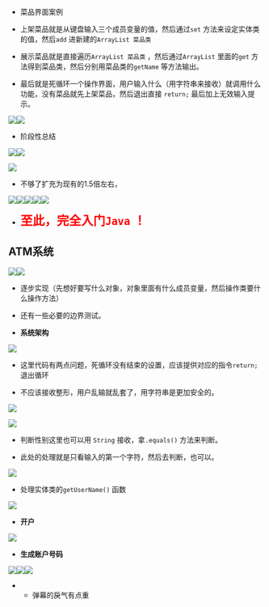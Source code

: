 <span id="1072"></span>

-   菜品界面案例

-   上架菜品就是从键盘输入三个成员变量的值，然后通过`set`
    方法来设定实体类的值，然后`add` 进新建的`ArrayList 菜品类`

-   展示菜品就是直接遍历`ArrayList 菜品类` ，然后通过`ArrayList`
    里面的`get` 方法得到菜品类，然后分别用菜品类的`getName` 等方法输出。

-   最后就是死循环一个操作界面，用户输入什么（用字符串来接收）就调用什么功能，没有菜品就先上架菜品，然后退出直接
    `return;` 最后加上无效输入提示。

<img src="JavaStudyWeek-2.5_files/Image.png"
style="--en-uploadstate:uploaded;" type="image/png"
data-filename="Image.png" /><img src="JavaStudyWeek-2.5_files/Image%20%5B1%5D.png"
style="--en-uploadstate:uploaded;" type="image/png"
data-filename="Image.png" />

-   阶段性总结

<img src="JavaStudyWeek-2.5_files/Image%20%5B2%5D.png"
style="--en-uploadstate:uploaded;" type="image/png"
data-filename="Image.png" /><img src="JavaStudyWeek-2.5_files/Image%20%5B3%5D.png"
style="--en-uploadstate:uploaded;" type="image/png"
data-filename="Image.png" />

<img src="JavaStudyWeek-2.5_files/Image%20%5B4%5D.png"
style="--en-uploadstate:uploaded;" type="image/png"
data-filename="Image.png" />

-   不够了扩充为现有的1.5倍左右，

<img src="JavaStudyWeek-2.5_files/Image%20%5B5%5D.png"
style="--en-uploadstate:uploaded;" type="image/png"
data-filename="Image.png" /><img src="JavaStudyWeek-2.5_files/Image%20%5B6%5D.png"
style="--en-uploadstate:uploaded;" type="image/png"
data-filename="Image.png" /><img src="JavaStudyWeek-2.5_files/Image%20%5B7%5D.png"
style="--en-uploadstate:uploaded;" type="image/png"
data-filename="Image.png" /><img src="JavaStudyWeek-2.5_files/Image%20%5B8%5D.png"
style="--en-uploadstate:uploaded;" type="image/png"
data-filename="Image.png" /><img src="JavaStudyWeek-2.5_files/Image%20%5B9%5D.png"
style="--en-uploadstate:uploaded;" type="image/png"
data-filename="Image.png" />

-   <span style="font-size: 18pt;"><span style="color: #FF0000;">**至此，完全入门**</span><span style="color: #FF0000;">**`Java`**</span><span style="color: #FF0000;">
    **！**</span></span>

## ATM系统

<img src="JavaStudyWeek-2.5_files/Image%20%5B10%5D.png"
style="--en-uploadstate:uploaded;" type="image/png"
data-filename="Image.png" /><img src="JavaStudyWeek-2.5_files/Image%20%5B11%5D.png"
style="--en-uploadstate:uploaded;" type="image/png"
data-filename="Image.png" />

-   逐步实现（先想好要写什么对象，对象里面有什么成员变量，然后操作类要什么操作方法）

-   还有一些必要的边界测试。

-   **系统架构**

<img src="JavaStudyWeek-2.5_files/Image%20%5B12%5D.png"
style="--en-uploadstate:uploaded;" type="image/png"
data-filename="Image.png" />

-   这里代码有两点问题，死循环没有结束的设置，应该提供对应的指令`return;`
    退出循环

-   不应该接收整形，用户乱输就乱套了，用字符串是更加安全的。

<img src="JavaStudyWeek-2.5_files/Image%20%5B13%5D.png"
style="--en-uploadstate:uploaded;" type="image/png"
data-filename="Image.png" />

  

<img src="JavaStudyWeek-2.5_files/Image%20%5B14%5D.png"
style="--en-uploadstate:uploaded;" type="image/png"
data-filename="Image.png" />

-   判断性别这里也可以用 `String` 接收，拿`.equals()` 方法来判断。

-   此处的处理就是只看输入的第一个字符，然后去判断，也可以。

<img src="JavaStudyWeek-2.5_files/Image%20%5B15%5D.png"
style="--en-uploadstate:uploaded;" type="image/png"
data-filename="Image.png" />

-   处理实体类的`getUserName()` 函数

<img src="JavaStudyWeek-2.5_files/Image%20%5B16%5D.png"
style="--en-uploadstate:uploaded;" type="image/png"
data-filename="Image.png" />

-   **开户**

<img src="JavaStudyWeek-2.5_files/Image%20%5B17%5D.png"
style="--en-uploadstate:uploaded;" type="image/png"
data-filename="Image.png" />

-   **生成账户号码**

<img src="JavaStudyWeek-2.5_files/Image%20%5B18%5D.png"
style="--en-uploadstate:uploaded;" type="image/png"
data-filename="Image.png" /><img src="JavaStudyWeek-2.5_files/Image%20%5B19%5D.png"
style="--en-uploadstate:uploaded;" type="image/png"
data-filename="Image.png" /><img src="JavaStudyWeek-2.5_files/Image%20%5B20%5D.png"
style="--en-uploadstate:uploaded;" type="image/png"
data-filename="Image.png" />

-   -   弹幕的戾气有点重

  

 
